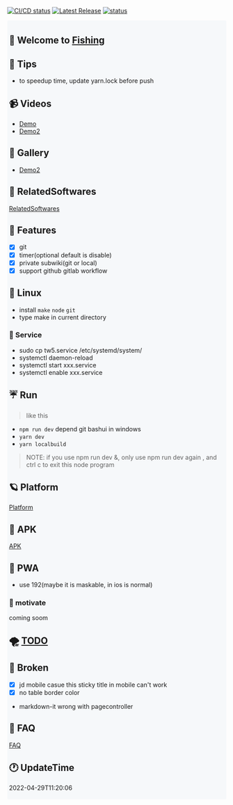 <a href="https://gitlab.com/oeyoews/tw5/-/commits/tw6" target="_blank"><img alt="CI/CD status" src="https://gitlab.com/oeyoews/tw5/badges/tw6/pipeline.svg" /></a>
<a href="https://gitlab.com/oeyoews/tw5/-/releases" target="_blank"><img alt="Latest Release" src="https://gitlab.com/oeyoews/tw5/-/badges/release.svg" /></a>
<a href="https://www.jsdelivr.com/package/gh/oeyoews/img" target="_blank"><img alt="status" src="https://data.jsdelivr.com/v1/package/gh/oeyoews/img/badge" /></a>

<div style="text-align: left;background: #f6f8fa; border-radius: 3px;float:none; display: inline-block; padding: 4px;">

  <!--
███████╗██╗███████╗██╗  ██╗██╗███╗   ██╗ ██████╗
██╔════╝██║██╔════╝██║  ██║██║████╗  ██║██╔════╝
█████╗  ██║███████╗███████║██║██╔██╗ ██║██║  ███╗
██╔══╝  ██║╚════██║██╔══██║██║██║╚██╗██║██║   ██║
██║     ██║███████║██║  ██║██║██║ ╚████║╚██████╔╝
╚═╝     ╚═╝╚══════╝╚═╝  ╚═╝╚═╝╚═╝  ╚═══╝ ╚═════╝ Powered by @oeyoews
  -->

## 🎉 Welcome to [Fishing](https://oeyoew.fun)

## 🐢 Tips

* to speedup time, update yarn.lock before push

## 📹 Videos

* <a href="https://www.bilibili.com/video/BV1NT4y1e7WM?share_source=copy_web" target="_blank">Demo</a>
* <a href="https://www.bilibili.com/video/BV1NT4y1e7WM?share_source=copy_web" target="_blank">Demo2</a>

<!--bug: gitlab not support style-->
## 🚁 Gallery

* <a href="https://oeyoew.fun/#Fishing%20Gallary:%5B%5BFishing%20Gallary%5D%5D%20Fisherman" target="_blank">Demo2</a>

## 🗽 RelatedSoftwares

[RelatedSoftwares](docs/RelatedSoftwares.md)

## 🍍 Features

* [x] git
* [x] timer(optional default is disable)
* [x] private subwiki(git or local)
* [x] support github gitlab workflow

## 🐧 Linux

* install `make` `node` `git`
* type make in current directory

### 🦹 Service

* sudo cp tw5.service /etc/systemd/system/
* systemctl daemon-reload
* systemctl start xxx.service
* systemctl enable xxx.service

## ☔ Run

> like this

* `npm run dev` depend git bashui in windows
* `yarn dev`
* `yarn localbuild`

> NOTE: if you use npm run dev &, only use npm run dev again ,
> and ctrl c to exit this node program

## 🪐 Platform
[Platform](./docs/Platform.md)

## 🍏 APK
[APK](https://gitlab.com/xxx)

## 🍐 PWA

* use 192(maybe it is maskable, in ios is normal)

### 🌹 motivate

coming soom

## 🌪️ [TODO](docs/TODO.md)

## 🍞 Broken

* [x] jd mobile casue this sticky title in mobile can't work
* [x] no table border color
* markdown-it wrong with pagecontroller

<!-- ## bug-->
<!--* ~~`\$__themes_nico_notebook_ui_Bottombar.tid`-->
<!--\$__themes_nico_notebook_ui_Topbar.tid~~-->

## 🎤 FAQ

[FAQ](https://oeyoew.fun/#FAQ)

## 🕐 UpdateTime

2022-04-29T11:20:06
